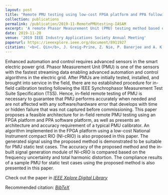 ```yaml
---
layout: post
title: "Remote PMU testing using low-cost FPGA platform and PPA following IEEE TSS"
collection: publications
permalink: /publication/2019-11-RemotePMUtesting-IASAM
excerpt: 'A remote Phasor Measurement Unit (PMU) testing method based on IEEE Synchrophasor Measurement Test Suite Specification (TSS) using low-cost FPGA platform and PPA.'
date: 2019-11-28
venue: '2019 IEEE Industry Applications Society Annual Meeting'
paperurl: https://ieeexplore.ieee.org/document/8911927
citation: '<b>C. Qin</b>, J. Greig-Prine, Z. Nie, P. Banerjee and A. K. Srivastava, "Remote PMU Testing using Low-cost FPGA Platform and PPA following IEEE TSS," 2019 IEEE Industry Applications Society Annual Meeting, 2019, pp. 1-7, doi: 10.1109/IAS.2019.8911927. - [<a href = "files/2019-11-RemotePMUtesting-IASAM.bib">BibTeX</a>]'
---
```


Enhanced automation and control requires advanced sensors in the smart electric power grid. Phasor Measurement Unit (PMU) is one of the sensors with the fastest streaming data enabling advanced automation and control algorithms in the electric grid. After PMUs are initially tested, installed, and brought into service in the field, there are no established procedure for in-field calibration testing following the IEEE Synchrophasor Measurement Test Suite Specification (TSS). Hence, in-field remote testing of PMU is necessary to guarantee that PMU performs accurately when needed and are not affected with any software/hardware error that develops with time or hidden failure that was not captured before commissioning. This paper proposes a feasible architecture for in-field remote PMU testing using an FPGA platform and PPA software platform, as well as presents an architecture and accuracy requirement of a typical PMU calibrator. An algorithm implemented in the FPGA platform using a low-cost National Instrument compact RIO (NI-cRIO) is also proposed in this paper. The generated signal using the proposed method is demonstrated to be suitable for PMU static test cases. The accuracy of the proposed method and the in-built signal generation module of NI-cRIO is compared based on the frequency uncertainty and total harmonic distortion. The compliance results of a sample PMU for static test cases using the proposed method is also presented in this paper.

Check out the paper in [*<u>IEEE Xplore Digital Library</u>*](https://ieeexplore.ieee.org/document/8911927)

Recommended citation: [*<u>BibTeX</u>*](http://chuanqin1230.github.io/files/2019-11-RemotePMUtesting-IASAM.bib)


